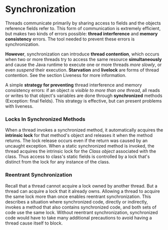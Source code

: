 # Synchronization
Threads communicate primarily by sharing access to fields and the objects reference fields refer to. This form of communication is extremely efficient, but makes two kinds of errors possible: **thread interference** and **memory consistency** errors. The tool needed to prevent these errors is synchronization.

**However**, synchronization can introduce **thread contention**, which occurs when two or more threads try to access the same resource **simultaneously** and cause the Java runtime to execute one or more threads *more slowly*, or even *suspend* their execution. **Starvation** and **livelock** are forms of thread contention. See the section Liveness for more information.

A simple **strategy for preventing** thread interference and memory consistency errors: if an object *is visible to more than one thread*, all reads or writes to that object's variables are done through **synchronized** methods (Exception: final fields).
This strategy is effective, but can present problems with liveness.

### Locks In Synchronized Methods
When a thread invokes a synchronized method, it automatically acquires the **intrinsic lock** for that method's object and releases it when the method returns. The lock release occurs even if the return was caused by an uncaught exception.
When a static synchronized method is invoked, the thread acquires the intrinsic lock for the *Class object* associated with the class. Thus access to class's static fields is controlled by a lock that's distinct from the lock for any instance of the class.

### Reentrant Synchronization
Recall that a thread cannot acquire a lock owned by another thread. But a thread can acquire a lock that it already owns. Allowing a thread to acquire the same lock more than once enables reentrant synchronization. This describes a situation where synchronized code, directly or indirectly, invokes a method that also contains synchronized code, and both sets of code use the same lock. Without reentrant synchronization, synchronized code would have to take many additional precautions to avoid having a thread cause itself to block.
